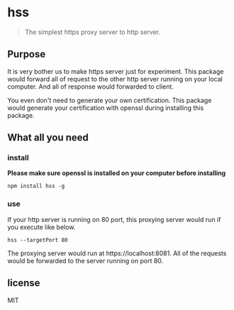 # hss

> The simplest https proxy server to http server.

## Purpose

It is very bother us to make https server just for experiment.
This package would forward all of request to the other http server running on your local computer. And all of response would forwarded to client.

You even don't need to generate your own certification. This package would generate your certification with openssl during installing this package.

## What all you need

### install

**Please make sure openssl is installed on your computer before installing**

```
npm install hss -g
```

### use
If your http server is running on 80 port, this proxying server would run if you execute like below.

```
hss --targetPort 80
```

The proxying server would run at https://localhost:8081. All of the requests would be forwarded to the server running on port 80.

## license

MIT
